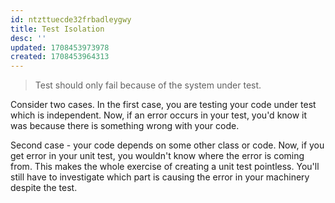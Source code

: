```yaml
---
id: ntzttuecde32frbadleygwy
title: Test Isolation
desc: ''
updated: 1708453973978
created: 1708453964313
---
```


> Test should only fail because of the system under test.

Consider two cases. In the first case, you are testing your code under test which is independent. Now, if an error occurs in your test, you'd know it was because there is something wrong with your code.

Second case - your code depends on some other class or code. Now, if you get error in your unit test, you wouldn't know where the error is coming from. This makes the whole exercise of creating a unit test pointless. You'll still have to investigate which part is causing the error in your machinery despite the test.
